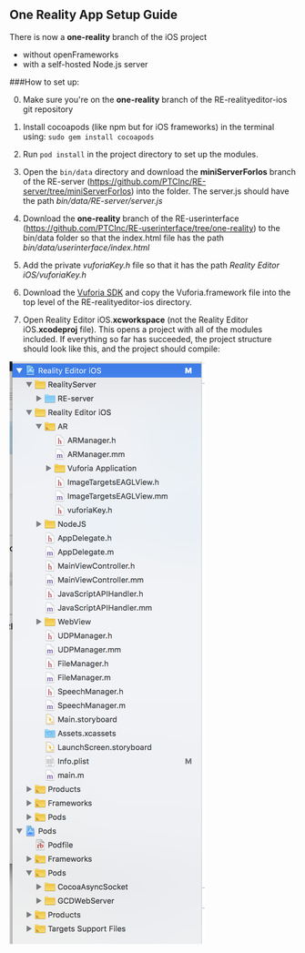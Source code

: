## One Reality App Setup Guide

There is now a **one-reality** branch of the iOS project

- without openFrameworks
- with a self-hosted Node.js server



###How to set up:

0. Make sure you're on the **one-reality** branch of the RE-realityeditor-ios git repository

1. Install cocoapods (like npm but for iOS frameworks) in the terminal using: `sudo gem install cocoapods`
2. Run `pod install` in the project directory to set up the modules.
3. Open the `bin/data` directory and download the **miniServerForIos** branch of the RE-server (https://github.com/PTCInc/RE-server/tree/miniServerForIos) into the folder. The server.js should have the path *bin/data/RE-server/server.js*
4. Download the **one-reality** branch of the RE-userinterface (https://github.com/PTCInc/RE-userinterface/tree/one-reality) to the bin/data folder so that the index.html file has the path _bin/data/userinterface/index.html_
5. Add the private _vuforiaKey.h_ file so that it has the path _Reality Editor iOS/vuforiaKey.h_
6. Download the [Vuforia SDK](https://developer.vuforia.com/downloads/sdk) and copy the Vuforia.framework file into the top level of the RE-realityeditor-ios directory.
6. Open Reality Editor iOS.**xcworkspace** (not the Reality Editor iOS.**xcodeproj** file). This opens a project with all of the modules included. If everything so far has succeeded, the project structure should look like this, and the project should compile:

![project-structure](README-resources/project-structure.png)
